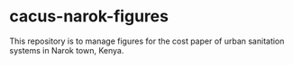 # cacus-narok-figures

This repository is to manage figures for the cost paper of urban sanitation systems in Narok town, Kenya.
